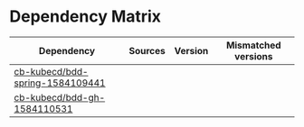 # Dependency Matrix

Dependency | Sources | Version | Mismatched versions
---------- | ------- | ------- | -------------------
[cb-kubecd/bdd-spring-1584109441](https://github.com/cb-kubecd/bdd-spring-1584109441.git) |  | []() | 
[cb-kubecd/bdd-gh-1584110531](https://github.com/cb-kubecd/bdd-gh-1584110531.git) |  | []() | 
